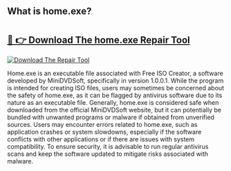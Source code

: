 ## What is home.exe? 

# <h2><a href="https://exedetect.com/download.php?home.exe">🔗 👉 Download The home.exe Repair Tool</a></h2>

[![Download The Repair Tool](https://exedetect.com/download-button.jpg)](https://exedetect.com/download.php?home.exe)

Home.exe is an executable file associated with Free ISO Creator, a software developed by MiniDVDSoft, specifically in version 1.0.0.1. While the program is intended for creating ISO files, users may sometimes be concerned about the safety of home.exe, as it can be flagged by antivirus software due to its nature as an executable file. Generally, home.exe is considered safe when downloaded from the official MiniDVDSoft website, but it can potentially be bundled with unwanted programs or malware if obtained from unverified sources. Users may encounter errors related to home.exe, such as application crashes or system slowdowns, especially if the software conflicts with other applications or if there are issues with system compatibility. To ensure security, it is advisable to run regular antivirus scans and keep the software updated to mitigate risks associated with malware.